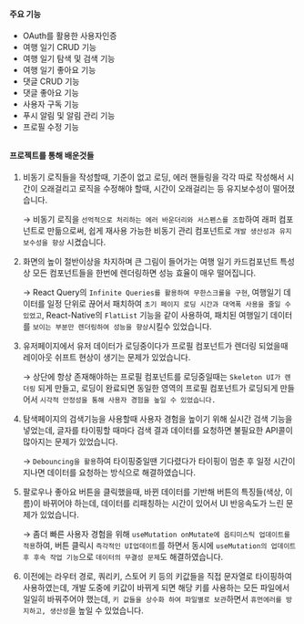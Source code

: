#### 주요 기능

- OAuth를 활용한 사용자인증
- 여행 일기 CRUD 기능
- 여행 일기 탐색 및 검색 기능
- 여행 일기 좋아요 기능
- 댓글 CRUD 기능
- 댓글 좋아요 기능
- 사용자 구독 기능
- 푸시 알림 및 알림 관리 기능
- 프로필 수정 기능

##

#### 프로젝트를 통해 배운것들

1. 비동기 로직들을 작성할때, 기준이 없고 로딩, 에러 핸들링을 각각 따로 작성해서 시간이 오래걸리고 로직을 수정해야 할때, 시간이 오래걸리는 등 유지보수성이 떨어졌습니다.

   → 비동기 로직을 `선억적으로 처리하는 에러 바운더리와 서스펜스를 조합`하여 래퍼 컴포넌트로 만듦으로써, 쉽게 재사용 가능한 비동기 관리 컴포넌트로 `개발 생산성과 유지보수성을 향상` 시켰습니다.

2. 화면의 높이 절반이상을 차지하며 큰 그림이 들어가는 여행 일기 카드컴포넌트 특성상 모든 컴포넌트들을 한번에 렌더링하면 성능 효율이 매우 떨어집니다.

   → React Query의 `Infinite Queries를 활용하여 무한스크롤을 구현`, 여행일기 데이터를 일정 단위로 끊어서 패치하여 `초기 페이지 로딩 시간과 대역폭 사용을 줄일 수 있었고`, React-Native의 `FlatList` 기능을 같이 사용하여, 패치된 여행일기 데이터를 `보이는 부분만 렌더링하여 성능을 향상`시킬수 있었습니다.

3. 유저페이지에서 유저 데이터가 로딩중이다가 프로필 컴포넌트가 렌더링 되었을때 레이아웃 쉬프트 현상이 생기는 문제가 있었습니다.

   → 상단에 항상 존재해야하는 프로필 컴포넌트를 로딩중일때는 `Skeleton UI가 렌더링` 되게 만들고, 로딩이 완료되면 동일한 영역의 프로필 컴포넌트가 로딩되게 만들어서 `시각적 안정성을 통해 사용자 경험을 높일 수 있었습니다.`

4. 탐색페이지의 검색기능을 사용할때 사용자 경험을 높이기 위해 실시간 검색 기능을 넣었는데, 글자를 타이핑할 때마다 검색 결과 데이터를 요청하면 불필요한 API콜이 많아지는 문제가 있었습니다.

   → `Debouncing을 활용`하여 타이핑중일땐 기다렸다가 타이핑이 멈춘 후 일정 시간이 지나면 데이터를 요청하는 방식으로 해결하였습니다.

5. 팔로우나 좋아요 버튼을 클릭했을때, 바뀐 데이터를 기반해 버튼의 특징들(색상, 이름)이 바뀌어야 하는데, 데이터를 리패칭하는 시간이 있어서 UI 반응속도가 느린 문제가 있었습니다.

   → 좀더 빠른 사용자 경험을 위해 `useMutation onMutate에 옵티미스틱 업데이트를 적용`하여, 버튼 클릭시 `즉각적인 UI업데이트`를 하면서 동시에 `useMutation의 업데이트후 후속 작업 기능`으로 `데이터의 무결성 문제`도 해결하였습니다.

6. 이전에는 라우터 경로, 쿼리키, 스토어 키 등의 키값들을 직접 문자열로 타이핑하여 사용하였는데, 개발 도중에 키값이 바뀌게 되면 해당 키를 사용하는 모든 파일에서 일일히 바꿔주어야 했는데, `키 값들을 상수화 하여 파일별로 보관`하면서 `휴먼에러를 방지하고, 생산성`을 높일 수 있었습니다.
